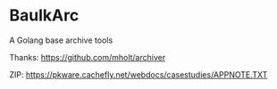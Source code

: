# BaulkArc

A Golang base archive tools 

Thanks: https://github.com/mholt/archiver

ZIP: https://pkware.cachefly.net/webdocs/casestudies/APPNOTE.TXT
